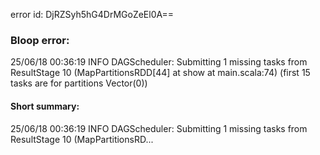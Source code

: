 error id: DjRZSyh5hG4DrMGoZeEl0A==
### Bloop error:

25/06/18 00:36:19 INFO DAGScheduler: Submitting 1 missing tasks from ResultStage 10 (MapPartitionsRDD[44] at show at main.scala:74) (first 15 tasks are for partitions Vector(0))
#### Short summary: 

25/06/18 00:36:19 INFO DAGScheduler: Submitting 1 missing tasks from ResultStage 10 (MapPartitionsRD...